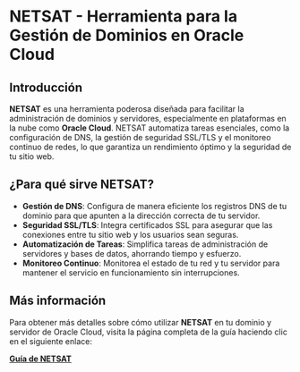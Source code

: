 # NETSAT - Herramienta para la Gestión de Dominios en Oracle Cloud

## Introducción

**NETSAT** es una herramienta poderosa diseñada para facilitar la administración de dominios y servidores, especialmente en plataformas en la nube como **Oracle Cloud**. NETSAT automatiza tareas esenciales, como la configuración de DNS, la gestión de seguridad SSL/TLS y el monitoreo continuo de redes, lo que garantiza un rendimiento óptimo y la seguridad de tu sitio web.

## ¿Para qué sirve NETSAT?

- **Gestión de DNS**: Configura de manera eficiente los registros DNS de tu dominio para que apunten a la dirección correcta de tu servidor.
- **Seguridad SSL/TLS**: Integra certificados SSL para asegurar que las conexiones entre tu sitio web y los usuarios sean seguras.
- **Automatización de Tareas**: Simplifica tareas de administración de servidores y bases de datos, ahorrando tiempo y esfuerzo.
- **Monitoreo Continuo**: Monitorea el estado de tu red y tu servidor para mantener el servicio en funcionamiento sin interrupciones.

## Más información

Para obtener más detalles sobre cómo utilizar **NETSAT** en tu dominio y servidor de Oracle Cloud, visita la página completa de la guía haciendo clic en el siguiente enlace:

[**Guía de NETSAT**](https://luismi14.github.io/NETSTAT.github.io/)
